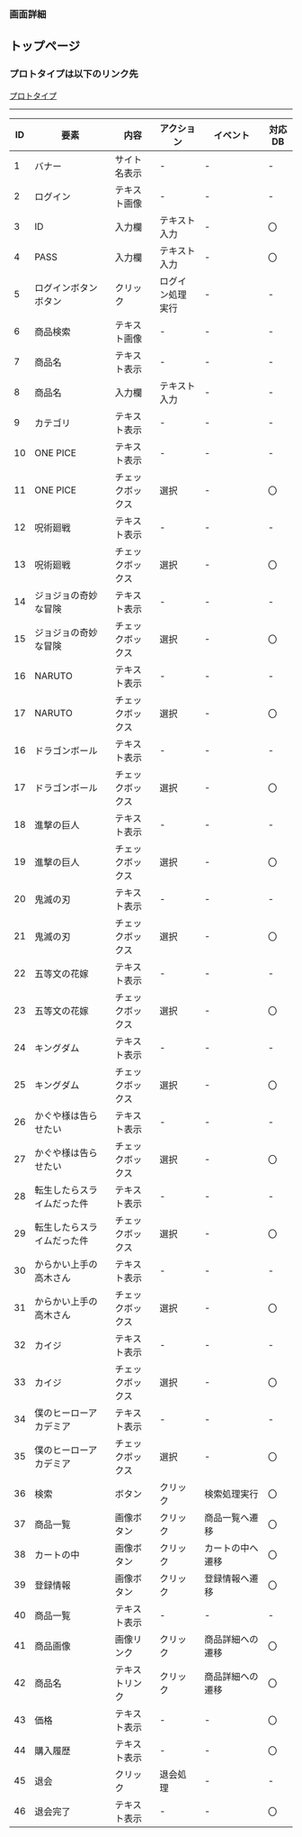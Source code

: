 ### 画面詳細
## トップページ
### プロトタイプは以下のリンク先
[プロトタイプ]()

*****

| ID | 要素 | 内容 | アクション | イベント | 対応DB |
|----|------|------|-----------|----------|--------|
|1   |バナー|サイト名表示|-     |-         |-       |
|2   |ログイン|テキスト画像|-   |-         |-       |
|3   |ID|入力欄|テキスト入力 |-            |〇      |
|4   |PASS|入力欄|テキスト入力|-           |〇      |
|5   |ログインボタンボタン|クリック|ログイン処理実行|- |- |
|6   |商品検索|テキスト画像|-   |-         |-      |
|7   |商品名|テキスト表示|-     |-        |-       |
|8   |商品名|入力欄|テキスト入力|-        |-       |
|9   |カテゴリ|テキスト表示|-   |-        |-       |
|10  |ONE PICE|テキスト表示|-   |-        |-       |
|11  |ONE PICE|チェックボックス|選択|-     |〇      |
|12  |呪術廻戦|テキスト表示|-     |-　　　　|-       |
|13  |呪術廻戦|チェックボックス|選択|-      |〇      |
|14  |ジョジョの奇妙な冒険|テキスト表示|-  |-  |-       |
|15  |ジョジョの奇妙な冒険|チェックボックス|選択|- 　|〇      |
|16  |NARUTO|テキスト表示|-       |-    　  |-       |
|17  |NARUTO|チェックボックス|選択|-    　  |〇      |
|16  |ドラゴンボール|テキスト表示|-   |-    　|-       |
|17  |ドラゴンボール|チェックボックス|選択|-  　|〇      |
|18  |進撃の巨人|テキスト表示|-       |-　　　　|-       |
|19  |進撃の巨人|チェックボックス|選択|-     　 |〇      |
|20  |鬼滅の刃|テキスト表示|-       |-     　　 |-       |
|21  |鬼滅の刃|チェックボックス|選択|-      　　|〇      |
|22  |五等文の花嫁|テキスト表示|-       |-      |-       |
|23  |五等文の花嫁|チェックボックス|選択|-      |〇      |
|24  |キングダム|テキスト表示|-       |-      |-       |
|25  |キングダム|チェックボックス|選択|-      |〇      |
|26  |かぐや様は告らせたい|テキスト表示|-  |-  |-       |
|27  |かぐや様は告らせたい|チェックボックス|選択|-  |〇      |
|28  |転生したらスライムだった件|テキスト表示|-   |-  |-   |
|29  |転生したらスライムだった件|チェックボックス|選択|- |〇  |
|30  |からかい上手の高木さん|テキスト表示|-  |-  |-     |
|31  |からかい上手の高木さん|チェックボックス|選択|-  |〇   |
|32  |カイジ|テキスト表示|-      　 |-     　　 |-       |
|33  |カイジ|チェックボックス|選択|-      |〇      |
|34  |僕のヒーローアカデミア|テキスト表示|-       |-      |-       |
|35  |僕のヒーローアカデミア|チェックボックス|選択|-      |〇      |
|36  |検索  |ボタン|クリック   |検索処理実行|〇    |
|37  |商品一覧|画像ボタン|クリック|商品一覧へ遷移|〇|
|38  |カートの中|画像ボタン|クリック|カートの中へ遷移|〇|
|39  |登録情報|画像ボタン|クリック|登録情報へ遷移|〇|
|40  |商品一覧|テキスト表示|-     |-      |-        |
|41  |商品画像|画像リンク|クリック|商品詳細への遷移|〇|
|42  |商品名|テキストリンク|クリック|商品詳細への遷移|〇|
|43  |価格|テキスト表示|-       |-      |〇      |
|44  |購入履歴|テキスト表示|-     |-      |〇      |
|45  |退会   |クリック|退会処理   |-      |-       |
|46  |退会完了|テキスト表示|-     |-      |〇      |
